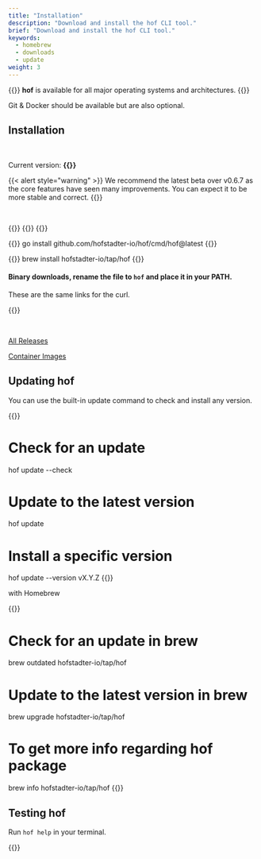 ```yaml
---
title: "Installation"
description: "Download and install the hof CLI tool."
brief: "Download and install the hof CLI tool."
keywords:
  - homebrew 
  - downloads
  - update
weight: 3
---
```


{{<lead>}}
__hof__ is available for all major operating systems and architectures.
{{</lead>}}

Git & Docker should be available but are also optional.

## Installation

<br>

Current version: <b>{{<hof-rel-link>}}</b>

{{< alert style="warning" >}}
We recommend the latest beta over v0.6.7 as
the core features have seen many improvements.
You can expect it to be more stable and correct.
{{</alert>}}

<br>

{{<codeInner title="as a binary" lang="text">}}
{{<hof-curl>}}
{{</codeInner>}}

{{<codeInner title="from source" lang="text">}}
go install github.com/hofstadter-io/hof/cmd/hof@latest
{{</codeInner>}}

{{<codeInner title="with Homebrew" lang="text">}}
brew install hofstadter-io/tap/hof
{{</codeInner>}}


#### Binary downloads, rename the file to `hof` and place it in your PATH.

These are the same links for the curl.

{{<hof-dl-btns>}}

<br>

[All Releases](https://github.com/hofstadter-io/hof/releases)

[Container Images](https://github.com/orgs/hofstadter-io/packages?repo_name=hof)




## Updating __hof__


You can use the built-in update command to check and install any version.

{{<codeInner lang="sh">}}
# Check for an update
hof update --check

# Update to the latest version
hof update

# Install a specific version
hof update --version vX.Y.Z
{{</codeInner>}}

with Homebrew

{{<codeInner lang="sh">}}
# Check for an update in brew
brew outdated hofstadter-io/tap/hof

# Update to the latest version in brew
brew upgrade hofstadter-io/tap/hof

# To get more info regarding hof package
brew info hofstadter-io/tap/hof
{{</codeInner>}}



## Testing __hof__

Run `hof help` in your terminal.

{{<codePane file="code/cmd-help/hof" title="$ hof help" lang="text">}}



